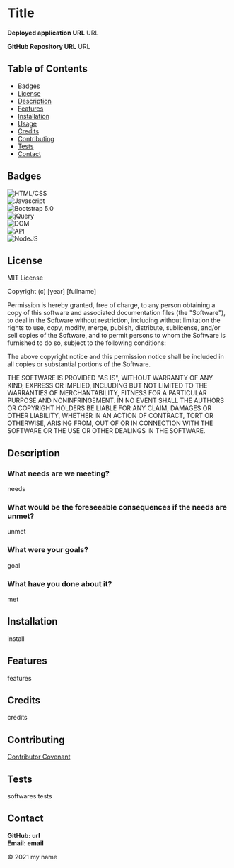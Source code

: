 # Title
    
**Deployed application URL**
URL

**GitHub Repository URL**
URL



## Table of Contents

* [Badges](#badges)
* [License](#license)
* [Description](#description)
* [Features](#features)
* [Installation](#installation)
* [Usage](#usage)
* [Credits](#credits)
* [Contributing](#contributing)
* [Tests](#tests)
* [Contact](#contact)



## Badges

![HTML/CSS](https://img.shields.io/badge/HTML%2FCSS-undefined-indigo)<br/>![Javascript](https://img.shields.io/badge/Javascript-Rebel-hotpink)<br/>![Bootstrap 5.0](https://img.shields.io/badge/Bootstrap%205.0-Fortitude-saddlebrown)<br/>![jQuery](https://img.shields.io/badge/jQuery-Fortitude-hotpink)<br/>![DOM](https://img.shields.io/badge/DOM-Steadfast-saddlebrown)<br/>![API](https://img.shields.io/badge/API-undefined-darkgreen)<br/>![NodeJS](https://img.shields.io/badge/NodeJS-100%25-critical)<br/>



## License

MIT License

Copyright (c) [year] [fullname]

Permission is hereby granted, free of charge, to any person obtaining a copy
of this software and associated documentation files (the "Software"), to deal
in the Software without restriction, including without limitation the rights
to use, copy, modify, merge, publish, distribute, sublicense, and/or sell
copies of the Software, and to permit persons to whom the Software is
furnished to do so, subject to the following conditions:

The above copyright notice and this permission notice shall be included in all
copies or substantial portions of the Software.

THE SOFTWARE IS PROVIDED "AS IS", WITHOUT WARRANTY OF ANY KIND, EXPRESS OR
IMPLIED, INCLUDING BUT NOT LIMITED TO THE WARRANTIES OF MERCHANTABILITY,
FITNESS FOR A PARTICULAR PURPOSE AND NONINFRINGEMENT. IN NO EVENT SHALL THE
AUTHORS OR COPYRIGHT HOLDERS BE LIABLE FOR ANY CLAIM, DAMAGES OR OTHER
LIABILITY, WHETHER IN AN ACTION OF CONTRACT, TORT OR OTHERWISE, ARISING FROM,
OUT OF OR IN CONNECTION WITH THE SOFTWARE OR THE USE OR OTHER DEALINGS IN THE
SOFTWARE.



## Description 

### What needs are we meeting?
needs


### What would be the foreseeable consequences if the needs are unmet?
unmet


### What were your goals?
goal


### What have you done about it?
met



## Installation

install



## Features

features



## Credits

credits



## Contributing

[Contributor Covenant](https://www.contributor-covenant.org/version/2/0/code_of_conduct/code_of_conduct.md)



## Tests

softwares tests



## Contact

**GitHub: url**  
**Email: email**



&copy; 2021 my name